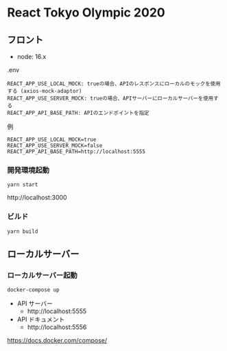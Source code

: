 # React Tokyo Olympic 2020

## フロント

- node: 16.x

.env

```
REACT_APP_USE_LOCAL_MOCK: trueの場合、APIのレスポンスにローカルのモックを使用する (axios-mock-adaptor)
REACT_APP_USE_SERVER_MOCK: trueの場合、APIサーバーにローカルサーバーを使用する
REACT_APP_API_BASE_PATH: APIのエンドポイントを指定
```

例

```
REACT_APP_USE_LOCAL_MOCK=true
REACT_APP_USE_SERVER_MOCK=false
REACT_APP_API_BASE_PATH=http://localhost:5555
```

### 開発環境起動

`yarn start`

http://localhost:3000

### ビルド

`yarn build`

## ローカルサーバー

### ローカルサーバー起動

`docker-compose up`

- API サーバー
  - http://localhost:5555
- API ドキュメント
  - http://localhost:5556

https://docs.docker.com/compose/
